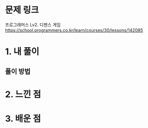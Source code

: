 # 문제 링크

프로그래머스 Lv2. 디펜스 게임
https://school.programmers.co.kr/learn/courses/30/lessons/142085

# 1. 내 풀이

## 풀이 방법

# 2. 느낀 점

# 3. 배운 점
